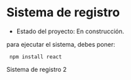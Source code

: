 <h1>Sistema de registro</h1>

- Estado del proyecto: En construcción.

para ejecutar el sistema, debes poner:

``` npm install react```

Sistema de registro 2
